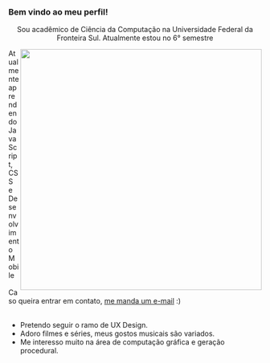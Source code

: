 ### Bem vindo ao meu perfil! 
<p style="text-align: center;">Sou acadêmico de Ciência da Computação na Universidade Federal da Fronteira Sul. Atualmente estou no 6° semestre</p>

<img align="right" src="https://user-images.githubusercontent.com/49656211/94379267-9028f680-0105-11eb-8155-98eaeae8886e.gif" width="480" />

Atualmente aprendendo JavaScript, CSS e Desenvolvimento Mobile <br><br>
Caso queira entrar em contato,
<a href="mailto:guilherme.devon@hotmail.com"> me manda um e-mail</a> :)

<ul></br>
    <li> Pretendo seguir o ramo de UX Design.</li>
    <li> Adoro filmes e séries, meus gostos musicais são variados.</li>
    <li> Me interesso muito na área de computação gráfica e geração procedural.</li>
</ul>
